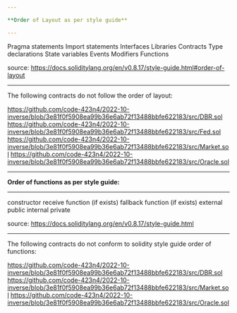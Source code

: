 ```yaml
---

**Order of Layout as per style guide**

---
```


Pragma statements
Import statements
Interfaces
Libraries
Contracts
Type declarations
State variables
Events
Modifiers
Functions

source: https://docs.soliditylang.org/en/v0.8.17/style-guide.html#order-of-layout

---

The following contracts do not follow the order of layout:

https://github.com/code-423n4/2022-10-inverse/blob/3e81f0f5908ea99b36e6ab72f13488bbfe622183/src/DBR.sol
https://github.com/code-423n4/2022-10-inverse/blob/3e81f0f5908ea99b36e6ab72f13488bbfe622183/src/Fed.sol
https://github.com/code-423n4/2022-10-inverse/blob/3e81f0f5908ea99b36e6ab72f13488bbfe622183/src/Market.sol
https://github.com/code-423n4/2022-10-inverse/blob/3e81f0f5908ea99b36e6ab72f13488bbfe622183/src/Oracle.sol


---

**Order of functions as per style guide:**

---

constructor
receive function (if exists)
fallback function (if exists)
external
public
internal
private

source: https://docs.soliditylang.org/en/v0.8.17/style-guide.html

---

The following contracts do not conform to solidity style guide order of functions:

https://github.com/code-423n4/2022-10-inverse/blob/3e81f0f5908ea99b36e6ab72f13488bbfe622183/src/DBR.sol
https://github.com/code-423n4/2022-10-inverse/blob/3e81f0f5908ea99b36e6ab72f13488bbfe622183/src/Market.sol
https://github.com/code-423n4/2022-10-inverse/blob/3e81f0f5908ea99b36e6ab72f13488bbfe622183/src/Oracle.sol